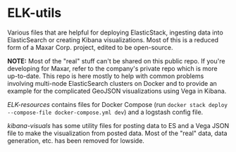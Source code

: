 # ELK-utils
Various files that are helpful for deploying ElasticStack, ingesting data into ElasticSearch or creating Kibana visualizations. Most of this is a reduced form of a Maxar Corp. project, edited to be open-source.

**NOTE:** Most of the "real" stuff can't be shared on this public repo. If you're developing for Maxar, refer to the company's private repo which is more up-to-date. This repo is here mostly to help with common problems involving multi-node ElasticSearch clusters on Docker and to provide an example for the complicated GeoJSON visualizations using Vega in Kibana.

*ELK-resources* contains files for Docker Compose (run `docker stack deploy --compose-file docker-compose.yml dev`) and a logstash config file.

*kibana-visuals* has some utility files for posting data to ES and a Vega JSON file to make the visualization from posted data. Most of the "real" data, data generation, etc. has been removed for lowside.

